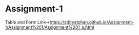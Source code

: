 # Assignment-1
Table and Form
Link->https://adityatohan.github.io/Assignment-1/Assignment%201/Assignment%201_a.html

